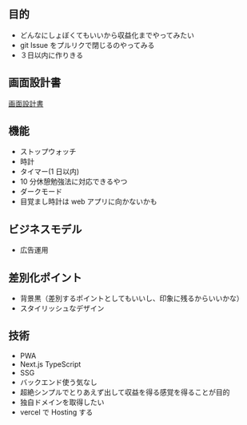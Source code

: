 ## 目的

- どんなにしょぼくてもいいから収益化までやってみたい
- git Issue をプルリクで閉じるのやってみる
- ３日以内に作りきる

## 画面設計書

[画面設計書](https://github.com/ryosuke1256/wireframe/blob/main/timer%20Mac1440%C3%97900.png)

## 機能

- ストップウォッチ
- 時計
- タイマー(1 日以内)
- 10 分休憩勉強法に対応できるやつ
- ダークモード
- 目覚まし時計は web アプリに向かないかも

## ビジネスモデル

- 広告運用

## 差別化ポイント

- 背景黒（差別するポイントとしてもいいし、印象に残るからいいかな）
- スタイリッシュなデザイン

## 技術

- PWA
- Next.js TypeScript
- SSG
- バックエンド使う気なし
- 超絶シンプルでとりあえず出して収益を得る感覚を得ることが目的
- 独自ドメインを取得したい
- vercel で Hosting する
